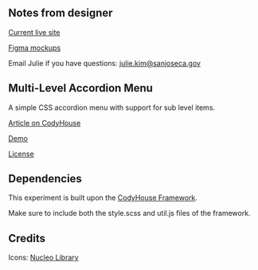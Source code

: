 ## Notes from designer

[Current live site](https://gis.sanjoseca.gov/maps/covid19foodpublic/addresslookup/)

[Figma mockups](https://www.figma.com/file/NrW597pIrutfoRwm3pdVLs/Food-Lookup-Tool?node-id=0%3A1)

Email Julie if you have questions: julie.kim@sanjoseca.gov


## Multi-Level Accordion Menu

A simple CSS accordion menu with support for sub level items.

[Article on CodyHouse](https://codyhouse.co/gem/css-multi-level-accordion-menu)

[Demo](https://codyhouse.co/demo/multi-level-accordion-menu)

[License](https://codyhouse.co/license)

## Dependencies

This experiment is built upon the [CodyHouse Framework](https://github.com/CodyHouse/codyhouse-framework).

Make sure to include both the style.scss and util.js files of the framework.

## Credits

Icons: [Nucleo Library](https://nucleoapp.com/)
